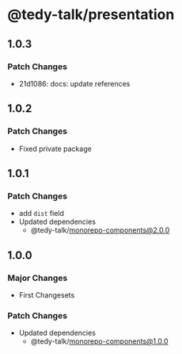 # @tedy-talk/presentation

## 1.0.3

### Patch Changes

- 21d1086: docs: update references

## 1.0.2

### Patch Changes

- Fixed private package

## 1.0.1

### Patch Changes

- add `dist` field
- Updated dependencies
  - @tedy-talk/monorepo-components@2.0.0

## 1.0.0

### Major Changes

- First Changesets

### Patch Changes

- Updated dependencies
  - @tedy-talk/monorepo-components@1.0.0
